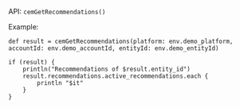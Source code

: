 
API: `cemGetRecommendations()`

Example:
```
def result = cemGetRecommendations(platform: env.demo_platform, accountId: env.demo_accountId, entityId: env.demo_entityId)

if (result) {
    println("Recommendations of $result.entity_id")
    result.recommendations.active_recommendations.each {
        println "$it"
    }
}
```
